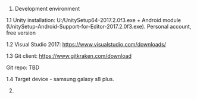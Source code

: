 1. Development environment

1.1 Unity installation:
U:/UnitySetup64-2017.2.0f3.exe + Android module (UnitySetup-Android-Support-for-Editor-2017.2.0f3.exe).
Personal account, free version

1.2 Visual Studio 2017: https://www.visualstudio.com/downloads/

1.3 Git client: https://www.gitkraken.com/download

Git repo: TBD

1.4 Target device - samsung galaxy s8 plus.

2.